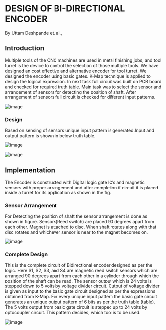 # DESIGN OF BI-DIRECTIONAL ENCODER

By Uttam Deshpande et. al.,

## Introduction
Multiple tools of the CNC machines are used in metal finishing jobs, and tool turret is the device to control the selection of those multiple tools. We have designed an cost effective and alternative encoder for tool turret. We designed the encoder using basic gates. K-Map technique is applied to design the logical expression. In next task full circuit was built on PCB board and checked for required truth table. Main task was to select the sensor and arrangement of sensors for detecting the position of shaft. After arrangement of sensors full circuit is checked for different input patterns.

![image](https://user-images.githubusercontent.com/107185323/199084549-d4a6f665-cbc3-40f5-add8-aadb2e40e061.png)


### Design
Based on sensing of sensors unique input pattern is generated.Input and output pattern is shown in below truth table.

![image](https://user-images.githubusercontent.com/107185323/199085148-1bcbeb51-d22d-4020-a657-7744fe0441c7.png)

![image](https://user-images.githubusercontent.com/107185323/199085228-daeb2999-0940-4eb9-bc6b-e1a3e9ea3067.png)

## Implementation
The Encoder is constructed with Digital logic gate IC’s and magnetic sensors with proper arrangement and after completion if circuit it is placed inside a turret for its application as shown in the fig.


### Sensor Arrangement
For Detecting the position of shaft the sensor arrangement is done as shown in figure. Sensors(Reed switch) are placed 90 degrees apart from each other. Magnet is attached to disc. When shaft rotates along with that disc rotates and whichever sensor is near to the magnet becomes on.

![image](https://user-images.githubusercontent.com/107185323/199084717-aecd20bf-5abf-4291-8262-c55e7a3eb3db.png)

### Complete Design
This is the complete circuit of Bidirectional encoder designed as per the logic. Here S1, S2, S3, and S4 are magnetic reed switch sensors which are arranged 
90 degrees apart from each other in a cylinder through which the position of the shaft can be read. The sensor output which is 24 volts is stepped down to 5 volts by voltage divider circuit. Output of voltage divider is given as input to the basic gate circuit designed as per the expressions obtained from K-Map. For every unique input pattern the basic gate circuit generates an unique output pattern of 6 bits as per the truth table (table). The 5 volts output from basic gate circuit is stepped up to 24 volts by optocoupler circuit. This pattern decides, which tool is to be used.


![image](https://user-images.githubusercontent.com/107185323/199085581-983350c5-202a-45a6-b9ad-10735f98175f.png)




